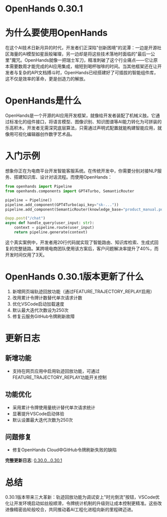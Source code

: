 # OpenHands 0.30.1
# 为什么要使用OpenHands

在这个AI技术日新月异的时代，开发者们正深陷"创新困境"的泥潭：一边是开源社区海量的AI模型如星辰般璀璨，另一边却是将这些技术落地时面临的"最后一公里"魔咒。OpenHands就像一把瑞士军刀，精准刺破了这个行业痛点——它让原本需要数周才能完成的AI应用集成，缩短到喝杯咖啡的时间。当其他框架还在让开发者与复杂的API文档搏斗时，OpenHands已经搭建好了可插拔的智能组件库，这不仅是效率的革命，更是创造力的解放。

# OpenHands是什么

OpenHands是一个开源的AI应用开发框架，就像给开发者装配了机械义肢。它通过标准化的组件接口，将语言模型、图像识别、知识图谱等AI能力转化为可拼装的乐高积木。开发者无需深究底层算法，只需通过声明式配置就能构建智能应用，就像用可视化编辑器创作数字艺术品。

# 入门示例

想象你正在为电商平台开发智能客服系统。在传统开发中，你需要分别对接NLP服务、搭建知识库、设计对话流程。而使用OpenHands：
```python
from openhands import Pipeline
from openhands.components import GPT4Turbo, SemanticRouter

pipeline = Pipeline()
pipeline.add_component(GPT4Turbo(api_key="sk-..."))
pipeline.add_component(SemanticRouter(knowledge_base="product_manual.pdf"))

@app.post("/chat")
async def handle_query(user_input: str):
    context = pipeline.route(user_input)
    return pipeline.generate(context)
```
这个真实案例中，开发者用20行代码就实现了智能路由、知识库检索、生成式回复的完整链路。某跨境电商团队使用该方案后，客户问题解决率提升了40%，而开发时间仅用了3天。

# OpenHands 0.30.1版本更新了什么

1. 新增网页端轨迹回放功能（通过FEATURE_TRAJECTORY_REPLAY启用）
2. 改用累计令牌计数替代单次请求计数
3. 优化VSCode启动加载速度
4. 默认最大迭代次数设为250次
5. 修复云服务GitHub令牌刷新故障

# 更新日志

## 新增功能
- 支持在网页应用中启用轨迹回放功能，可通过FEATURE_TRAJECTORY_REPLAY功能开关控制

## 功能优化
- 采用累计令牌使用量统计替代单次请求统计
- 显著提升VSCode启动体验
- 默认设置最大迭代次数为250次

## 问题修复
- 修复OpenHands Cloud中GitHub令牌刷新失败的缺陷

**完整更新日志**: [0.30.0...0.30.1](https://github.com/All-Hands-AI/OpenHands/compare/0.30.0...0.30.1)

# 总结

0.30.1版本带来三大革新：轨迹回放功能为调试安上"时光倒流"按钮，VSCode优化让开发环境启动如丝般顺滑，令牌统计机制的升级则让成本控制更精准。这些改进像精密齿轮般咬合，共同推动着AI工程化进程向新的里程碑迈进。